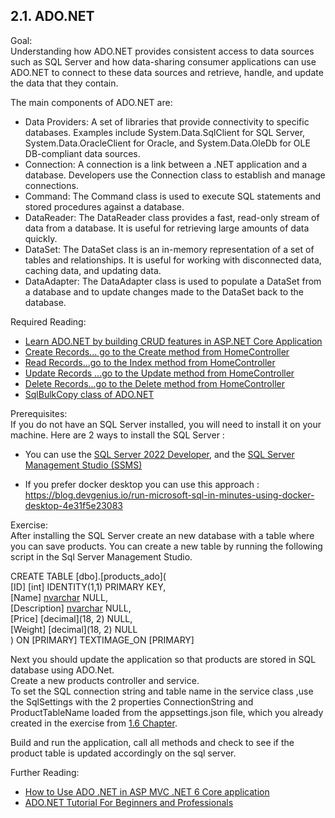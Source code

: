 ## 2.1. ADO.NET
Goal:   
Understanding how ADO.NET provides consistent access to data sources such as SQL Server and how data-sharing consumer applications can use ADO.NET to connect to these data sources and retrieve, handle, and update the data that they contain.

The main components of ADO.NET are:  
 - Data Providers: A set of libraries that provide connectivity to specific databases. Examples include System.Data.SqlClient for SQL Server, System.Data.OracleClient for Oracle, and System.Data.OleDb for OLE DB-compliant data sources.  
 - Connection: A connection is a link between a .NET application and a database. Developers use the Connection class to establish and manage connections.  
 - Command: The Command class is used to execute SQL statements and stored procedures against a database.  
 - DataReader: The DataReader class provides a fast, read-only stream of data from a database. It is useful for retrieving large amounts of data quickly.  
 - DataSet: The DataSet class is an in-memory representation of a set of tables and relationships. It is useful for working with disconnected data, caching data, and updating data.  
 - DataAdapter: The DataAdapter class is used to populate a DataSet from a database and to update changes made to the DataSet back to the database.

Required Reading: 
 - [Learn ADO.NET by building CRUD features in ASP.NET Core Application](https://www.yogihosting.com/ado-net-aspnet-core/)
 - [Create Records... go to the Create method from HomeController](https://www.yogihosting.com/create-records-ado-net-aspnet-core/)
 - [Read Records...go to the Index method from HomeController](https://www.yogihosting.com/read-records-ado-net-aspnet-core/)
 - [Update Records ...go to the Update method from HomeController](https://www.yogihosting.com/update-records-ado-net-aspnet-core/)
 - [Delete Records...go to the Delete method from HomeController](https://www.yogihosting.com/delete-records-ado-net-aspnet-core/)
 - [SqlBulkCopy class of ADO.NET](https://www.yogihosting.com/sqlbulkcopy-class-of-ado-net/)

Prerequisites:  
If you do not have an SQL Server installed, you will need to install it on your machine.
Here are 2 ways to install the SQL Server :
 - You can use the [SQL Server 2022 Developer](https://www.microsoft.com/en-us/sql-server/sql-server-downloads),
and the [SQL Server Management Studio (SSMS)](https://learn.microsoft.com/en-us/sql/ssms/download-sql-server-management-studio-ssms?view=sql-server-ver16)

 - If you prefer docker desktop you can use this approach : https://blog.devgenius.io/run-microsoft-sql-in-minutes-using-docker-desktop-4e31f5e23083

Exercise:  
After installing the SQL Server create an new database with a table where you can save products.
You can create a new table by running the following script in the Sql Server Management Studio.

CREATE TABLE [dbo].[products_ado](  
	[ID] [int] IDENTITY(1,1) PRIMARY KEY,  
	[Name] [nvarchar](50) NULL,  
	[Description] [nvarchar](max) NULL,  
	[Price] [decimal](18, 2) NULL,  
	[Weight] [decimal](18, 2) NULL  
) ON [PRIMARY] TEXTIMAGE_ON [PRIMARY]  
  
Next you should update the application so that products are stored in SQL database using ADO.Net.  
Create a new products controller and service.  
To set the SQL connection string and table name in the service class ,use the SqlSettings with the 2 properties ConnectionString and ProductTableName loaded from the appsettings.json file, which you already created in the exercise from [1.6 Chapter](https://github.com/msg-CareerPaths/csharp-training/blob/main/chapters/106-configuration.md).  

Build and run the application, call all methods and check to see if the product table is updated accordingly on the sql server.

Further Reading:
 - [How to Use ADO .NET in ASP MVC .NET 6 Core application](https://www.youtube.com/watch?v=QN4gKyCEzHA)
 - [ADO.NET Tutorial For Beginners and Professionals](https://dotnettutorials.net/lesson/what-is-ado-net/)
